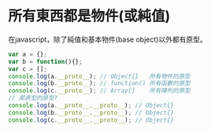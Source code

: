 # 所有東西都是物件(或純值)

在javascript，除了純值和基本物件(base object)以外都有原型。

```javascript
var a = {};
var b = function(){};
var c = [];
console.log(a.__proto__); // Object{}   所有物件的原型
console.log(b.__proto__); // function() 所有函數的原型
console.log(c.__proto__); // Array[]    所有陣列的原型
// 那原型的原型?
console.log(a.__proto__.__proto__); // Object{}
console.log(b.__proto__.__proto__); // Object{}
console.log(c.__proto__.__proto__); // Object{}
```